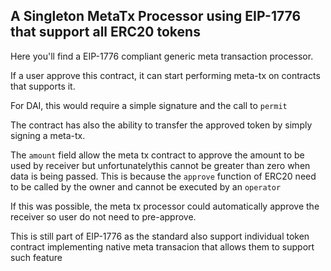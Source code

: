 ## A Singleton MetaTx Processor using EIP-1776 that support all ERC20 tokens

Here you'll find a EIP-1776 compliant generic meta transaction processor.

If a user approve this contract, it can start performing meta-tx on contracts that supports it.

For DAI, this would require a simple signature and the call to `permit`

The contract has also the ability to transfer the approved token by simply signing a meta-tx.

The `amount` field allow the meta tx contract to approve the amount to be used by receiver but unfortunatelythis cannot be greater than zero when data is being passed.
This is because the `approve` function of ERC20 need to be called by the owner and cannot be executed by an `operator`

If this was possible, the meta tx processor could automatically approve the receiver so user do not need to pre-approve.

This is still part of EIP-1776 as the standard also support individual token contract implementing native meta transacion that allows them to support such feature

